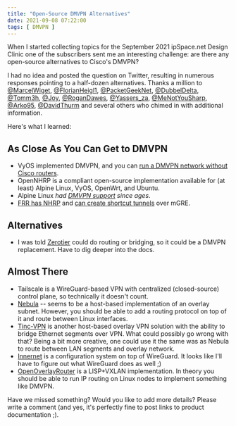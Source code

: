 ```yaml
---
title: "Open-Source DMVPN Alternatives"
date: 2021-09-08 07:22:00
tags: [ DMVPN ]
---
```

When I started collecting topics for the September 2021 ipSpace.net Design Clinic one of the subscribers sent me an interesting challenge: are there any open-source alternatives to Cisco's DMVPN?

I had no idea and posted the question on Twitter, resulting in numerous responses pointing to a half-dozen alternatives. Thanks a million to [@MarcelWiget](https://twitter.com/MarcelWiget/status/1432391938569814016), [@FlorianHeigl1](https://twitter.com/FlorianHeigl1/status/1432393573744402441), [@PacketGeekNet](https://twitter.com/packetgeeknet/status/1432395175263932420), [@DubbelDelta](https://twitter.com/dubbeldelta/status/1432398847393816581), [@Tomm3h](https://twitter.com/tomm3h/status/1432399630499713026), [@Joy](https://twitter.com/joy/status/1432400041289781248), [@RoganDawes](https://twitter.com/RoganDawes/status/1432401266592911361), [@Yassers_za](https://twitter.com/yassers_za/status/1432413744882147330), [@MeNotYouSharp](https://twitter.com/menotyousharp/status/1432416495544504325), [@Arko95](https://twitter.com/arko95/status/1432435935782834184), [@DavidThurm](https://twitter.com/davidthurm/status/1432436541167652864) and several others who chimed in with additional information.

Here's what I learned:
<!--more-->
## As Close As You Can Get to DMVPN

* VyOS implemented DMVPN, and you can [run a DMVPN network without Cisco routers](https://github.com/nirinarisantatra/DMVPN).
* OpenNHRP is a compliant open-source implementation available for (at least) Alpine Linux, VyOS, OpenWrt, and Ubuntu.
* Alpine Linux *had [DMVPN support](https://wiki.alpinelinux.org/wiki/Dynamic_Multipoint_VPN_(DMVPN)) since ages*.
* [FRR has NHRP](https://docs.frrouting.org/en/latest/nhrpd.html#) and [can create shortcut tunnels](https://docs.frrouting.org/en/latest/nhrpd.html#clicmd-ip-nhrp-shortcut) over mGRE.

## Alternatives

* I was told [Zerotier](https://www.zerotier.com/) could do routing or bridging, so it could be a DMVPN replacement. Have to dig deeper into the docs.

## Almost There

* Tailscale is a WireGuard-based VPN with centralized (closed-source) control plane, so technically it doesn't count.
* [Nebula](https://github.com/slackhq/nebula/blob/master/README.md) -- seems to be a host-based implementation of an overlay subnet. However, you should be able to add a routing protocol on top of it and route between Linux interfaces. 
* [Tinc-VPN](https://www.tinc-vpn.org/) is another host-based overlay VPN solution with the ability to bridge Ethernet segments over VPN. What could possibly go wrong with that? Being a bit more creative, one could use it the same was as Nebula to route between LAN segments and overlay network.
* [Innernet](https://blog.tonari.no/introducing-innernet) is a configuration system on top of WireGuard. It looks like I'll have to figure out what WireGuard does as well ;)
* [OpenOverlayRouter](https://openoverlayrouter.org/) is a LISP+VXLAN implementation. In theory you should be able to run IP routing on Linux nodes to implement something like DMVPN.

Have we missed something? Would you like to add more details? Please write a comment (and yes, it's perfectly fine to post links to product documentation ;).
